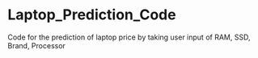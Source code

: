 # Laptop_Prediction_Code
Code for the prediction of laptop price by taking user input of RAM, SSD, Brand, Processor 
